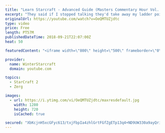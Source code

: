 ```yaml
---
title: "Learn Starcraft - Advanced Guide (Masters Commentary Hour Vol. 1)"
excerpt: "They said if I stopped talking they'd take away my ladder points. Next one I upload will have more terran/toss blame RNGesus."
originalUrl: https://youtube.com/watch?v=OeQMTUZjdtc
type: video
price: Free
length: PT57M
publishedDateTime: 2018-09-21T22:07:00Z
heat: 50

featuredContent: "<iframe width=\"800\" height=\"500\" frameborder=\"0\" src=\"https://www.youtube.com/embed/OeQMTUZjdtc\" allow=\"accelerometer; autoplay; encrypted-media; gyroscope; picture-in-picture\" allowfullscreen></iframe>"

provider:
  name: WinterStarcraft
  domain: youtube.com

topics:
  - StarCraft 2
  - Zerg

images:
  - url: https://i.ytimg.com/vi/OeQMTUZjdtc/maxresdefault.jpg
    width: 1280
    height: 720
    isCached: true

secured: "XbKcjnH5xcGFyc613/txjFbpIa4zhlGrtFGfZgETp13q4+ND9UW330a9ayQripISPS3ICU3zTXs72Rvm9LV0KYHHvRCzEvUMtd8GfVm1W5ik3r0LfL7xizMx1zRBQ0W5pEqoOQyJC5wWBYncfDBxsVWAfi/fNu/nM3oEEnGud9i4poqUgk6d6h5uI/sHhDLepkheoIbUrKFDUzgjQaVL/aLIC6WH/aUdbFmPMSA8GcXO7hAwaAEK62+rpEKuuf1ddHV5iP+qf6dE/TLT3SKnIyeOGIPU1My5eYL2BUh3GTl5dhqdB4GyLFffVVGbz0+oF3MQ5WB/ZC4AoJlzLcudCBZoWTKJqttQ456s89HUWEgwNzfsegXf/EODlCjhXc0Kv5KCiz3882dhTZB4M93VWEkIt4wsuDVe9KPKeWix3EA=;B7RqcsoTuUAcO/q+WhQJmw=="
---
```


